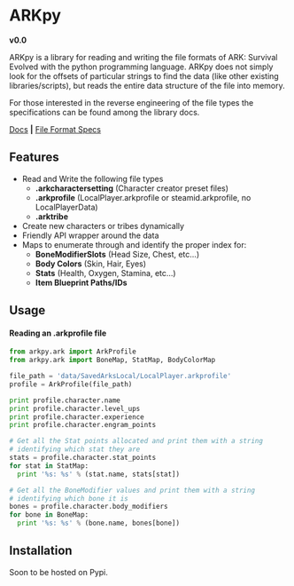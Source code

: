 ARKpy
====

**v0.0**

ARKpy is a library for reading and writing the file formats of ARK: Survival Evolved with the python programming language. ARKpy does not simply look for the offsets of particular strings to find the data (like other existing libraries/scripts), but reads the entire data structure of the file into memory.

For those interested in the reverse engineering of the file types the specifications can be found among the library docs.

[Docs](http://arkpy.readthedocs.io/en/latest/) **|**
[File Format Specs](http://arkpy.readthedocs.io/en/latest/formats/)


## Features
 - Read and Write the following file types
    - **.arkcharactersetting** (Character creator preset files)
    - **.arkprofile** (LocalPlayer.arkprofile or steamid.arkprofile, no LocalPlayerData)
    - **.arktribe**
 - Create new characters or tribes dynamically
 - Friendly API wrapper around the data
 - Maps to enumerate through and identify the proper index for:
    - **BoneModifierSlots** (Head Size, Chest, etc...)
    - **Body Colors** (Skin, Hair, Eyes)
    - **Stats** (Health, Oxygen, Stamina, etc...)
    - **Item Blueprint Paths/IDs**


## Usage

#### Reading an .arkprofile file
```python
from arkpy.ark import ArkProfile
from arkpy.ark import BoneMap, StatMap, BodyColorMap

file_path = 'data/SavedArksLocal/LocalPlayer.arkprofile'
profile = ArkProfile(file_path)

print profile.character.name
print profile.character.level_ups
print profile.character.experience
print profile.character.engram_points

# Get all the Stat points allocated and print them with a string
# identifying which stat they are
stats = profile.character.stat_points
for stat in StatMap:
  print '%s: %s' % (stat.name, stats[stat])

# Get all the BoneModifier values and print them with a string
# identifying which bone it is
bones = profile.character.body_modifiers
for bone in BoneMap:
  print '%s: %s' % (bone.name, bones[bone])
```

## Installation
Soon to be hosted on Pypi.